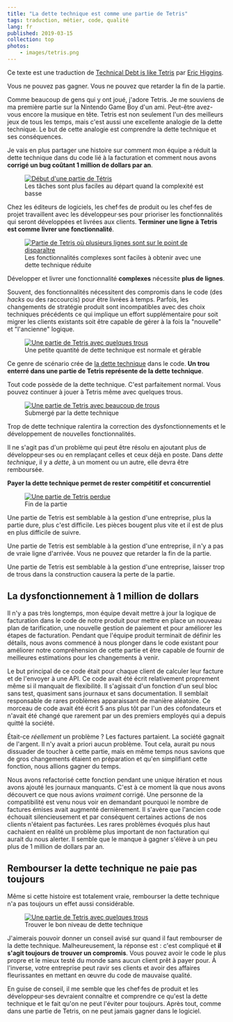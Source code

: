 ```yaml
---
title: "La dette technique est comme une partie de Tetris"
tags: traduction, métier, code, qualité
lang: fr
published: 2019-03-15
collection: top
photos:
    - images/tetris.png
---
```


<p class="note">
Ce texte est une traduction de <a href="https://medium.com/@erichiggins/technical-debt-is-like-tetris-168f64d8b700">Technical Debt is like Tetris</a> par
<a href="https://twitter.com/rlyerichiggins">Eric Higgins</a>.
</p>

Vous ne pouvez pas gagner. Vous ne pouvez que retarder la fin de la partie.

Comme beaucoup de gens qui y ont joué, j'adore Tetris. Je me souviens de ma
première partie sur la Nintendo Game Boy d'un ami. Peut-être avez-vous encore la
musique en tête. Tetris est non seulement l'un des meilleurs jeux de tous les
temps, mais c'est aussi une excellente analogie de la dette technique. Le but de
cette analogie est comprendre la dette technique et ses conséquences.

Je vais en plus partager une histoire sur comment mon équipe a réduit la dette
technique dans du code lié à la facturation et comment nous avons **corrigé un
bug coûtant 1 million de dollars par an**.

<figure class="object-center bordered">
    <a href="/images/tetris-beginning.png"><img loading="lazy" src="/images/660x/tetris-beginning.png" alt="Début d'une partie de Tétris"></a>
    <figcaption>
    Les tâches sont plus faciles au départ quand la complexité est basse
    </figcaption>
</figure>

Chez les éditeurs de logiciels, les chef·fes de produit ou les chef·fes de projet
travaillent avec les développeur·ses pour prioriser les fonctionnalités qui
seront développées et livrées aux clients. **Terminer une ligne à Tetris est
comme livrer une fonctionnalité**.

<figure class="object-center bordered">
    <a href="/images/tetris-complex.png"><img loading="lazy" src="/images/660x/tetris-complex.png" alt="Partie de Tetris où plusieurs lignes sont sur le point de disparaître"></a>
    <figcaption>
    Les fonctionnalités complexes sont faciles à obtenir avec une dette
    technique réduite
    </figcaption>
</figure>

Développer et livrer une fonctionnalité **complexes** nécessite **plus de
lignes**.

Souvent, des fonctionnalités nécessitent des compromis dans le code (des *hacks*
ou des raccourcis) pour être livrées à temps. Parfois, les changements de
stratégie produit sont incompatibles avec des choix techniques précédents ce qui
implique un effort supplémentaire pour soit migrer les clients existants soit
être capable de gérer à la fois la "nouvelle" et "l'ancienne" logique.

<figure class="object-center bordered">
    <a href="/images/tetris-small-technical-debt.png"><img loading="lazy" src="/images/660x/tetris-small-technical-debt.png" alt="Une partie de Tetris avec quelques trous"></a>
    <figcaption>
    Une petite quantité de dette technique est normale et gérable
    </figcaption>
</figure>

Ce genre de scénario crée de [la dette
technique](https://fr.wikipedia.org/wiki/Dette_technique) dans le code. **Un
trou enterré dans une partie de Tetris représente de la dette technique**.

Tout code possède de la dette technique. C'est parfaitement normal. Vous pouvez
continuer à jouer à Tetris même avec quelques trous.

<figure class="object-center bordered">
    <a href="/images/tetris-burried-technical-debt.png"><img loading="lazy" src="/images/660x/tetris-burried-technical-debt.png" alt="Une partie de Tetris avec beaucoup de trous"></a>
    <figcaption>
    Submergé par la dette technique
    </figcaption>
</figure>

Trop de dette technique ralentira la correction des dysfonctionnements et le développement de nouvelles fonctionnalités.

Il ne s'agit pas d'un problème qui peut être résolu en ajoutant plus de
développeur·ses ou en remplaçant celles et ceux déjà en poste. Dans _dette
technique_, il y a _dette_, à un moment ou un autre, elle devra être remboursée.

**Payer la dette technique permet de rester compétitif et concurrentiel**

<figure class="object-center bordered">
    <a href="/images/tetris-game-over.png"><img loading="lazy" src="/images/660x/tetris-game-over.png" alt="Une partie de Tetris perdue"></a>
    <figcaption>
    Fin de la partie
    </figcaption>
</figure>

Une partie de Tetris est semblable à la gestion d'une entreprise, plus la partie
dure, plus c'est difficile. Les pièces bougent plus vite et il est de plus en
plus difficile de suivre.

Une partie de Tetris est semblable à la gestion d'une entreprise, il n'y a pas de
vraie ligne d'arrivée. Vous ne pouvez que retarder la fin de la partie.

Une partie de Tetris est semblable à la gestion d'une entreprise, laisser trop de
trous dans la construction causera la perte de la partie.

## La dysfonctionnement à 1 million de dollars

Il n'y a pas très longtemps, mon équipe devait mettre à jour la logique de
facturation dans le code de notre produit pour mettre en place un nouveau plan de
tarification, une nouvelle gestion de paiement et pour améliorer les étapes de
facturation. Pendant que l'équipe produit terminait de définir les détails, nous
avons commencé à nous plonger dans le code existant pour améliorer notre
compréhension de cette partie et être capable de fournir de meilleures
estimations pour les changements à venir.

Le but principal de ce code était pour chaque client de calculer leur facture et
de l'envoyer à une API. Ce code avait été écrit relativement proprement même si
il manquait de flexibilité. Il s'agissait d'un fonction d'un seul bloc sans test,
quasiment sans journaux et sans documentation. Il semblait responsable de rares
problèmes apparaissant de manière aléatoire.  Ce morceau de code avait été écrit
5 ans plus tôt par l'un des cofondateurs et n'avait été changé que rarement par un
des premiers employés qui a depuis quitté la société.

Était-ce _réellement_ un problème&nbsp;? Les factures partaient. La société
gagnait de l'argent. Il n'y avait a priori aucun problème. Tout cela, aurait pu
nous dissuader de toucher à cette partie, mais en même temps nous savions que de
gros changements étaient en préparation et qu'en simplifiant cette fonction,
nous allions gagner du temps.

Nous avons refactorisé cette fonction pendant une unique itération et nous avons
ajouté les journaux manquants. C'est à ce moment là que nous avons découvert ce
que nous avions _vraiment_ corrigé. Une personne de la compatibilité est venu
nous voir en demandant pourquoi le nombre de factures émises avait augmenté
dernièrement. Il s'avère que l'ancien code échouait silencieusement et par
conséquent certaines actions de nos clients n'étaient pas facturées. Les rares
problèmes évoqués plus haut cachaient en réalité un problème plus important de
non facturation qui aurait du nous alerter. Il semble que le manque à gagner
s'élève à un peu plus de 1 million de dollars par an.

## Rembourser la dette technique ne paie pas toujours

Même si cette histoire est totalement vraie, rembourser la dette technique n'a
pas toujours un effet aussi considérable.

<figure class="object-center bordered">
    <a href="/images/tetris-balanced-technical-debt.png"><img loading="lazy" src="/images/660x/tetris-balanced-technical-debt.png" alt="Une partie de Tetris avec quelques trous"></a>
    <figcaption>
    Trouver le bon niveau de dette technique
    </figcaption>
</figure>

J'aimerais pouvoir donner un conseil avisé sur quand il faut rembourser de la
dette technique. Malheureusement, la réponse est&nbsp;: c'est compliqué et **il
s'agit toujours de trouver un compromis**. Vous pouvez avoir le code le plus
propre et le mieux testé du monde sans aucun client prêt à payer pour. À
l'inverse, votre entreprise peut ravir ses clients et avoir des affaires
fleurissantes en mettant en œuvre du code de mauvaise qualité.

En guise de conseil, il me semble que les chef·fes de produit et les développeur·ses
devraient connaître et comprendre ce qu'est la dette technique et le fait qu'on
ne peut l'éviter pour toujours. Après tout, comme dans une partie de Tetris, on
ne peut jamais gagner dans le logiciel.
